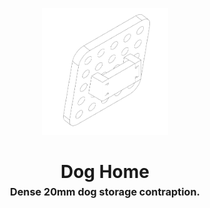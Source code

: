 <!-- 2023-08-07 -->

<p align="center">
  <img src="../../plans/dog-home/images/wireframe.png" width="40%"/>
</p>
<h1 align="center">
  Dog Home
  <br>
  <sup><sub><sup>Dense 20mm dog storage contraption.<sup></sub>
</h1>
